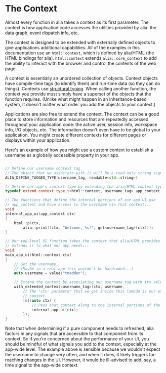 The Context
===========

<script>
    init_alia_demos(['custom-context']);
</script>

Almost every function in alia takes a context as its first parameter. The
context is how application code accesses the utilities provided by alia: the
data graph, event dispatch info, etc.

The context is designed to be extended with externally defined objects to give
applications additional capabilities. All of the examples in this documentation
use an `html::context`, which is defined by alia/HTML (the HTML bindings for
alia). `html::context` extends `alia::core_context` to add the ability to
interact with the browser and control the contents of the web page.

A context is essentially an unordered collection of objects. Context objects
have compile-time tags (to identify them) and run-time data (so they can do
things). Contexts use [structural
typing](https://en.wikipedia.org/wiki/Structural_type_system). When calling
another function, the context you provide must simply have a superset of the
objects that the function requires. (Unlike what might happen in an
inheritance-based system, it doesn't matter what order you add the objects to
your context.)

Applications are also free to extend the context. The context can be a good
place to store information and resources that are repeatedly accessed
throughout your application code: the active user, session info, workspace
info, I/O objects, etc. The information doesn't even have to be global to your
application. You might create different contexts for different pages or
displays within your application.

Here's an example of how you might use a custom context to establish a username
as a globally accessible property in your app.

```cpp

// Define our username context tag.
// The object that we associate with it will be a read-only string signal.
ALIA_DEFINE_TAGGED_TYPE(username_tag, readable<std::string>)

// Define our app's context type by extending the alia/HTML context type.
typedef extend_context_type_t<html::context, username_tag> app_context;

// The functions that define the internal portions of our app UI use
// app_context and have access to the username via that context...
void
internal_app_ui(app_context ctx)
{
    html::p(ctx,
        alia::printf(ctx, "Welcome, %s!", get<username_tag>(ctx)));
}

// Our top-level UI function takes the context that alia/HTML provides and
// extends it to what our app needs...
void
main_app_ui(html::context ctx)
{
    // Get the username.
    // (Maybe in a real app this wouldn't be hardcoded...)
    auto username = value("tmadden");

    // Extend the context by associating our username tag with its value.
    with_extended_context<username_tag>(ctx, username,
        // The 'ctx' parameter that we get inside this lambda is our extended
        // context.
        [&](auto ctx) {
            // Pass that context along to the internal portions of the app UI.
            internal_app_ui(ctx);
        });
}
```

<div class="demo-panel">
<div id="custom-context"></div>
</div>

Note that when determining if a pure component needs to refreshed, alia factors
in any signals that are accessible to that component from its context. So if
you're concerned about the performance of your UI, you should be mindful of
what signals you add to the context, especially at the app-wide level. The
example above is sensible because we wouldn't expect the username to change
very often, and when it does, it likely triggers far-reaching changes in the
UI. However, it would be ill-advised to add, say, a time signal to the app-wide
context.
